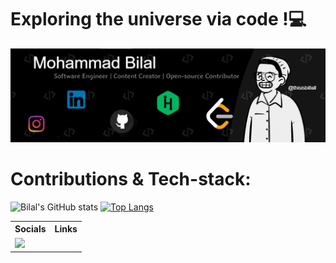 <h1>Exploring the universe via code !💻</h1>

<img src= "https://github.com/thisisbillall/thisisbillall/blob/main/img/Banner.jpg"/>
<h1><b>Contributions & Tech-stack:</b></h1>

![Bilal's GitHub stats](https://github-readme-stats.vercel.app/api?username=thisisbillall&show_icons=true)
[![Top Langs](https://github-readme-stats.vercel.app/api/top-langs/?username=thisisbillall&layout=compact)](https://github.com/thisisbillall/github-readme-stats)

<table>
  <tr>
      <th>Socials</th>
      <th>Links</th>
  </tr>
   <tr>
      <td><img src="https://www.google.com/imgres?imgurl=https%3A%2F%2Fwww.freepnglogos.com%2Fuploads%2Flogo-ig-png%2Flogo-ig-instagram-icon-download-icons-12.png&imgrefurl=https%3A%2F%2Fwww.freepnglogos.com%2Fpics%2Flogo-ig&tbnid=mzIdujZriRA48M&vet=12ahUKEwiettamztryAhVVlEsFHQ83BKoQMygBegUIARCwAQ..i&docid=m5b-prZD9tckpM&w=1600&h=1600&q=insta%20png&hl=en&ved=2ahUKEwiettamztryAhVVlEsFHQ83BKoQMygBegUIARCwAQ"/></td>
  </tr>
</table>
